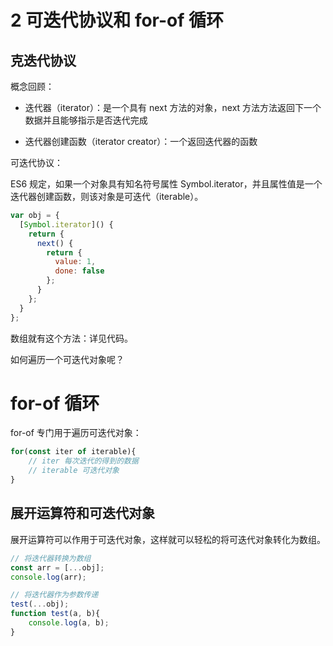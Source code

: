 # 2 可迭代协议和 for-of 循环

## 克迭代协议

概念回顾：

- 迭代器（iterator）：是一个具有 next 方法的对象，next 方法方法返回下一个数据并且能够指示是否迭代完成

- 迭代器创建函数（iterator creator）：一个返回迭代器的函数

可迭代协议：

ES6 规定，如果一个对象具有知名符号属性 Symbol.iterator，并且属性值是一个迭代器创建函数，则该对象是可迭代（iterable）。

```js
var obj = {
  [Symbol.iterator]() {
    return {
      next() {
        return {
          value: 1,
          done: false
        };
      }
    };
  }
};
```

数组就有这个方法：详见代码。

如何遍历一个可迭代对象呢？

# for-of 循环

for-of 专门用于遍历可迭代对象：

```js
for(const iter of iterable){
    // iter 每次迭代的得到的数据
    // iterable 可迭代对象
}
```

## 展开运算符和可迭代对象

展开运算符可以作用于可迭代对象，这样就可以轻松的将可迭代对象转化为数组。

```js
// 将迭代器转换为数组
const arr = [...obj];
console.log(arr);

// 将迭代器作为参数传递
test(...obj);
function test(a, b){
    console.log(a, b);
}
```